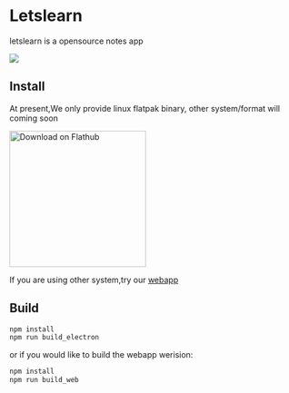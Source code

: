 # Letslearn

letslearn is a opensource notes app

![](https://github.com/letslearn-app/letslearn/raw/master/docs/screenshots/1.png)

## Install
At present,We only provide linux flatpak binary, other system/format will coming soon

<a href='https://flathub.org/apps/details/io.github.letslearn_app.letslearn'><img width='240' alt='Download on Flathub' src='https://flathub.org/assets/badges/flathub-badge-en.png'/></a>

If you are using other system,try our [webapp](https://letslearn-app.github.io)
## Build
```bash
npm install
npm run build_electron
```
or if you would like to build the webapp werision:
```bash
npm install
npm run build_web
```
